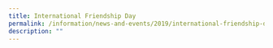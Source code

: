 ```yaml
---
title: International Friendship Day
permalink: /information/news-and-events/2019/international-friendship-day/
description: ""
---
```

